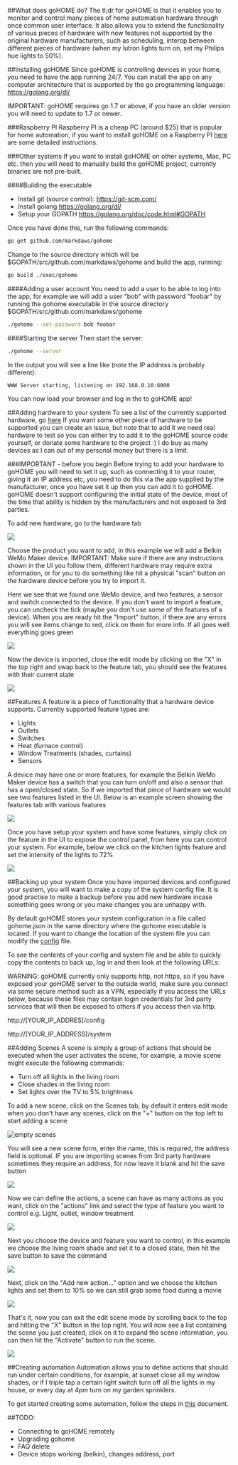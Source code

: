 ##What does goHOME do?
The tl;dr for goHOME is that it enables you to monitor and control many pieces of home automation hardware through once common user interface. It also allows you to extend the functionality of various pieces of hardware with new features not supported by the original hardware manufacturers, such as scheduling, interop between different pieces of hardware (when my lutron lights turn on, set my Philips hue lights to 50%).

##Installing goHOME
Since goHOME is controlling devices in your home, you need to have the app running 24/7.  You can install the app on any computer architecture that is supported by the go programming language: https://golang.org/dl/

IMPORTANT: goHOME requires go 1.7 or above, if you have an older version you will need to update to 1.7 or newer.

###Raspberry PI
Raspberry PI is a cheap PC (around $25) that is popular for home automation, if you want to install goHOME on a Raspberry PI [here](raspberrypi_manual.md) are some detailed instructions.

###Other systems
If you want to install goHOME on other systems, Mac, PC etc. then you will need to manually build the goHOME project, currently binaries are not pre-built.  

####Building the executable

  - Install git (source control): https://git-scm.com/
  - Install golang https://golang.org/dl/
  - Setup your GOPATH https://golang.org/doc/code.html#GOPATH

Once you have done this, run the following commands:
```bash
go get github.com/markdaws/gohome
```

Change to the source directory which will be $GOPATH/src/github.com/markdaws/gohome and build the app, running:
```bash
go build ./exec/gohome
```

####Adding a user account
You need to add a user to be able to log into the app, for example we will add a user "bob" with password "foobar" by running the gohome executable in the source directory $GOPATH/src/github.com/markdaws/gohome

```bash
./gohome --set-password bob foobar
```

####Starting the server
Then start the server:
```bash
./gohome --server
```
In the output you will see a line like (note the IP address is probably different):
```
WWW Server starting, listening on 192.168.0.10:8000
```
You can now load your browser and log in the to goHOME app!

##Adding hardware to your system
To see a list of the currently supported hardware, go [here](supported_hardware.md) If you want some other piece of hardware to be supported you can create an issue, but note that to add it we need real hardware to test so you can either try to add it to the goHOME source code yourself, or donate some hardware to the project :) I do buy as many devices as I can out of my personal money but there is a limit.

###IMPORTANT - before you begin
Before trying to add your hardware to goHOME you will need to set it up, such as connecting it to your router, giving it an IP address etc, you need to do this via the app supplied by the manufacturer, once you have set it up then you can add it to goHOME.  goHOME doesn't support configuring the initial state of the device, most of the time that ability is hidden by the manufacturers and not exposed to 3rd parties.

To add new hardware, go to the hardware tab

![](img/add_hardware_1.png)

Choose the product you want to add, in this example we will add a Belkin WeMo Maker device. IMPORTANT: Make sure if there are any instructions shown in the UI you follow them, different hardware may require extra information, or for you to do something like hit a physical "scan" button on the hardware device before you try to import it.

Here we see that we found one WeMo device, and two features, a sensor and switch connected to the device. If you don't want to import a feature, you can uncheck the tick (maybe you don't use some of the features of a device). When you are ready hit the "Import" button, if there are any errors you will see items change to red, click on them for more info. If all goes well everything goes green

![](img/add_hardware_3.png)

Now the device is imported, close the edit mode by clicking on the "X" in the top right and swap back to the feature tab, you should see the features with their current state

![](img/add_hardware_4.png)

##Features
A feature is a piece of functionality that a hardware device supports. Currently supported feature types are:

  - Lights
  - Outlets
  - Switches
  - Heat (furnace control)
  - Window Treatments (shades, curtains)
  - Sensors

A device may have one or more features, for example the Belkin WeMo Maker device has a switch that you can turn on/off and also a sensor that has a open/closed state. So if we imported that piece of hardware we would see two features listed in the UI.  Below is an example screen showing the features tab with various features

![](img/features.png)

Once you have setup your system and have some features, simply click on the feature in the UI to expose the control panel, from here you can control your system. For example, below we click on the kitchen lights feature and set the intensity of the lights to 72%

![](img/feature_control.png)

##Backing up your system
Once you have imported devices and configured your system, you will want to make a copy of the system config file. It is good practise to make a backup before you add new hardware incase something goes wrong or you make changes you are unhappy with. 

By default goHOME stores your system configuration in a file called gohome.json in the same directory where the gohome executable is located. If you want to change the location of the system file you can modify the [config](docs/config.md) file.

To see the contents of your config and system file and be able to quickly copy the contents to back up, log in and then look at the following URLs:

WARNING: goHOME currently only supports http, not https, so if you have exposed your goHOME server to the outside world, make sure you connect via some secure method such as a VPN, especially if you access the URLs below, because these files may contain login credentials for 3rd party services that will then be exposed to others if you access then via http.

http://[YOUR_IP_ADDRES]/config

http://[YOUR_IP_ADDRESS]/system

##Adding Scenes
A scene is simply a group of actions that should be executed when the user activates the scene, for example, a movie scene might execute the following commands:
  - Turn off all lights in the living room
  - Close shades in the living room
  - Set lights over the TV to 5% brightness

To add a new scene, click on the Scenes tab, by default it enters edit mode when you don't have any scenes, click on the "+" button on the top left to start adding a scene

![empty scenes](img/scenes_empty.png)

You will see a new scene form, enter the name, this is required, the address field is optional. IF you are importing scenes from 3rd party hardware sometimes they require an address, for now leave it blank and hit the save button

![](img/scene_create_1.png)

Now we can define the actions, a scene can have as many actions as you want, click on the "actions" link and select the type of feature you want to control e.g. Light, outlet, window treatment

![](img/scene_create_2.png)

Next you choose the device and feature you want to control, in this example we choose the living room shade and set it to a closed state, then hit the save button to save the command

![](img/scene_create_4.png)

Next, click on the "Add new action..." option and we choose the kitchen lights and set them to 10% so we can still grab some food during a movie

![](img/scene_create_5.png)

That's it, now you can exit the edit scene mode by scrolling back to the top and hitting the "X" button in the top right. You will now see a list containing the scene you just created, click on it to expand the scene information, you can then hit the "Activate" button to run the scene.

![](img/scene_create_7.png)

##Creating automation
Automation allows you to define actions that should run under certain conditions, for example, at sunset close all my window shades, or if I triple tap a certain light switch turn off all the lights in my house, or every day at 4pm turn on my garden sprinklers.

To get started creating some automation, follow the steps in [this](docs/automation.md) document.

##TODO:
  - Connecting to goHOME remotely
  - Upgrading gohome
  - FAQ delete
  - Device stops working (belkin), changes address, port
